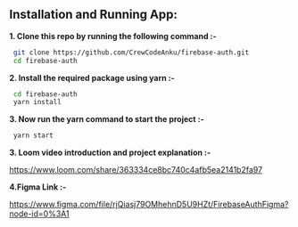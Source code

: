 ## Installation and Running App:

**1. Clone this repo by running the following command :-**

```bash
 git clone https://github.com/CrewCodeAnku/firebase-auth.git
 cd firebase-auth
```

**2. Install the required package using yarn :-**

```bash
 cd firebase-auth
 yarn install
```

**3. Now run the yarn command to start the project :-**

```bash
 yarn start
```

**3. Loom video introduction and project explanation :-**

https://www.loom.com/share/363334ce8bc740c4afb5ea2141b2fa97

**4.Figma Link :-**

https://www.figma.com/file/rjQiasj79OMhehnD5U9HZt/FirebaseAuthFigma?node-id=0%3A1
